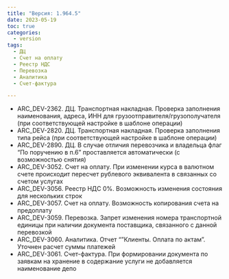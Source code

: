 ```yaml
---
title: "Версия: 1.964.5"
date: 2023-05-19
toc: true
categories:
  - version
tags:
  - ДЦ
  - Счет на оплату
  - Реестр НДС
  - Перевозка
  - Аналитика
  - Счет-фактура

---
```


-   ARC_DEV-2362. ДЦ. Транспортная накладная. Проверка заполнения наименования, адреса, ИНН для грузоотправителя/грузополучателя (при соответствующей настройке в шаблоне операции)
-   ARC_DEV-2820. ДЦ. Транспортная накладная. Проверка заполнения типа рейса (при соответствующей настройке в шаблоне операции)
-   ARC_DEV-2890. ДЦ. В случае отличия перевозчика и владельца флаг “По поручению в п.6” проставляется автоматически (с возможностью снятия)
-   ARC_DEV-3052. Счет на оплату. При изменении курса в валютном счете происходит пересчет рублевого эквивалента в связанных со счетом услугах
-   ARC_DEV-3056. Реестр НДС 0%. Возможность изменения состояния для нескольких строк
-   ARC_DEV-3057. Счет на оплату. Возможность копирования счета на предоплату
-   ARC_DEV-3059. Перевозка. Запрет изменения номера транспортной единицы при наличии документа поставщика, связанного с данной перевозкой
-   ARC_DEV-3060. Аналитика. Отчет “”Клиенты. Оплата по актам”. Уточнен расчет суммы платежей
-   ARC_DEV-3061. Счет-фактура. При формировании документа по заявкам на хранение в содержание услуги не добавляется наименование депо
